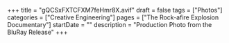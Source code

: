 +++
title = "gQCSxFXTCFXM7feHmr8X.avif"
draft = false
tags = ["Photos"]
categories = ["Creative Engineering"]
pages = ["The Rock-afire Explosion Documentary"]
startDate = ""
description = "Production Photo from the BluRay Release"
+++
